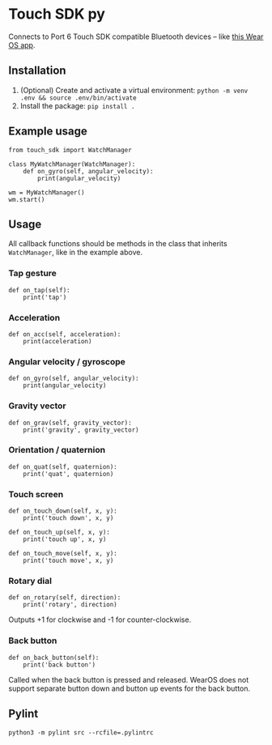 # Touch SDK py

Connects to Port 6 Touch SDK compatible Bluetooth devices – like [this Wear OS app](https://play.google.com/store/apps/details?id=io.port6.watchbridge).

## Installation

1. (Optional) Create and activate a virtual environment: `python -m venv .env && source .env/bin/activate`
2. Install the package: `pip install .`

## Example usage
```
from touch_sdk import WatchManager

class MyWatchManager(WatchManager):
    def on_gyro(self, angular_velocity):
        print(angular_velocity)

wm = MyWatchManager()
wm.start()
```

## Usage

All callback functions should be methods in the class that inherits `WatchManager`, like in the example above.

### Tap gesture
```
def on_tap(self):
    print('tap')
```

### Acceleration
```
def on_acc(self, acceleration):
    print(acceleration)
```

### Angular velocity / gyroscope
```
def on_gyro(self, angular_velocity):
    print(angular_velocity)
```

### Gravity vector
```
def on_grav(self, gravity_vector):
    print('gravity', gravity_vector)
```

### Orientation / quaternion
```
def on_quat(self, quaternion):
    print('quat', quaternion)
```

### Touch screen
```
def on_touch_down(self, x, y):
    print('touch down', x, y)

def on_touch_up(self, x, y):
    print('touch up', x, y)

def on_touch_move(self, x, y):
    print('touch move', x, y)
```

### Rotary dial
```
def on_rotary(self, direction):
    print('rotary', direction)
```
Outputs +1 for clockwise and -1 for counter-clockwise.

### Back button
```
def on_back_button(self):
    print('back button')
```
Called when the back button is pressed and released. WearOS does not support separate button down and button up events for the back button.

## Pylint
`python3 -m pylint src --rcfile=.pylintrc`
